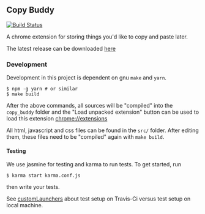 ## Copy Buddy

[![Build Status](https://travis-ci.org/flooose/copy_buddy.svg?branch=master)](https://travis-ci.org/flooose/copy_buddy)

A chrome extension for storing things you'd like to copy and paste later.

The latest release can be
downloaded [here](https://github.com/flooose/data_trove/releases)

### Development

Development in this project is dependent on gnu `make` and `yarn`.

    $ npm -g yarn # or similar
    $ make build

After the above commands, all sources will be "compiled" into the `copy_buddy`
folder and the "Load unpacked extension" button can be used to load this
extension [chrome://extensions](chrome://extensions)

All html, javascript and css files can be found in the `src/` folder. After
editing them, these files need to be "compiled" again with `make build`.

#### Testing

We use jasmine for testing and karma to run tests. To get started, run

    $ karma start karma.conf.js

then write your tests.

See [customLaunchers](https://swizec.com/blog/how-to-run-javascript-tests-in-chrome-on-travis/swizec/6647) about test setup on Travis-Ci versus test setup on local machine.

